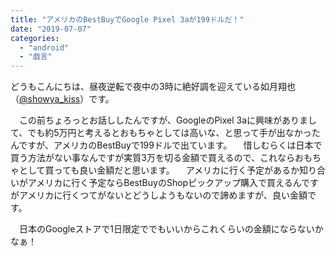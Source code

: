 ```yaml
---
title: "アメリカのBestBuyでGoogle Pixel 3aが199ドルだ！"
date: "2019-07-07"
categories: 
  - "android"
  - "戯言"
---
```


どうもこんにちは、昼夜逆転で夜中の3時に絶好調を迎えている如月翔也（[@showya\_kiss](http://twitter.com/showya_kiss)）です。

　この前ちょろっとお話ししたんですが、GoogleのPixel 3aに興味がありまして、でも約5万円と考えるとおもちゃとしては高いな、と思って手が出なかったんですが、アメリカのBestBuyで199ドルで出ています。 　惜しむらくは日本で買う方法がない事なんですが実質3万を切る金額で買えるので、これならおもちゃとして買っても良い金額だと思います。 　アメリカに行く予定があるか知り合いがアメリカに行く予定ならBestBuyのShopピックアップ購入で買えるんですがアメリカに行くつてがないとどうしようもないので諦めますが、良い金額です。

　日本のGoogleストアで1日限定ででもいいからこれくらいの金額にならないかなぁ！
